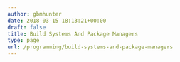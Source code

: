 ```yaml
---
author: gbmhunter
date: 2018-03-15 18:13:21+00:00
draft: false
title: Build Systems And Package Managers
type: page
url: /programming/build-systems-and-package-managers
---
```

